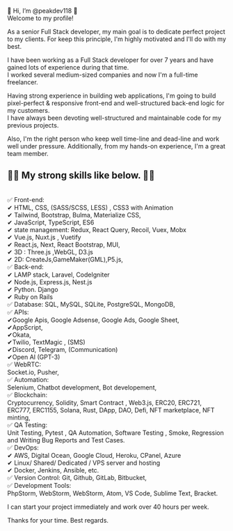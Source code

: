 👋 Hi, I’m @peakdev118 👏 <br>
Welcome to my profile!

As a senior Full Stack developer, my main goal is to dedicate perfect project to my clients. 
For keep this principle, I'm highly motivated and I'll do with my best.

I have been working as a Full Stack developer for over 7 years and have gained lots of experience during that time. <br>
I worked several medium-sized companies and now I'm a full-time freelancer.

Having strong experience in building web applications, I'm going to build pixel-perfect & responsive front-end and well-structured back-end logic for my customers.<br> 
I have always been devoting well-structured and maintainable code for my previous projects.<br>

Also, I'm the right person who keep well time-line and dead-line and work well under pressure. 
Additionally, from my hands-on experience, I'm a great team member.

<h2>👀👀 My strong skills like below. 👀👀</h2><br>
✅ Front-end:<br>
✔ HTML, CSS, (SASS/SCSS, LESS) , CSS3 with Animation<br>
✔ Tailwind, Bootstrap, Bulma, Materialize CSS,<br>
✔ JavaScript, TypeScript, ES6<br>
✔ state management: Redux, React Query, Recoil, Vuex, Mobx<br>
✔ Vue.js, Nuxt.js , Vuetify<br>
✔ React.js, Next, React Bootstrap, MUI,<br>
✔ 3D : Three.js ,WebGL, D3.js<br>
✔ 2D: CreateJs,GameMaker(GML),P5.js,<br>
✅ Back-end:<br>
✔ LAMP stack, Laravel, CodeIgniter<br>
✔ Node.js, Express.js, Nest.js<br>
✔ Python. Django<br>
✔ Ruby on Rails<br>
✅ Database: SQL, MySQL, SQLite, PostgreSQL, MongoDB,<br>
✅ APIs:<br>
✔Google Apis, Google Adsense, Google Ads, Google Sheet,<br>
✔AppScript,<br>
✔Okata,<br>
✔Twilio, TextMagic , (SMS)<br>
✔Discord, Telegram, (Communication)<br>
✔Open AI (GPT-3)<br>
✅ WebRTC:<br>
Socket.io, Pusher,<br>
✅ Automation:<br>
Selenium, Chatbot development, Bot developement,<br>
✅ Blockchain:<br>
Cryptocurrency, Solidity, Smart Contract , Web3.js, ERC20, ERC721, ERC777, ERC1155, Solana, Rust, DApp, DAO, Defi, NFT marketplace, NFT minting,<br>
✅ QA Testing:<br>
Unit Testing, Pytest , QA Automation, Software Testing , Smoke, Regression and Writing Bug Reports and Test Cases.<br>
✅ DevOps:<br>
✔ AWS, Digital Ocean, Google Cloud, Heroku, CPanel, Azure<br>
✔ Linux/ Shared/ Dedicated / VPS server and hosting<br>
✔ Docker, Jenkins, Ansible, etc.<br>
✅ Version Control: Git, Github, GitLab, Bitbucket,<br>
✅ Development Tools:<br>
PhpStorm, WebStorm, WebStorm, Atom, VS Code, Sublime Text, Bracket.<br>

I can start your project immediately and work over 40 hours per week.

Thanks for your time.
Best regards.
